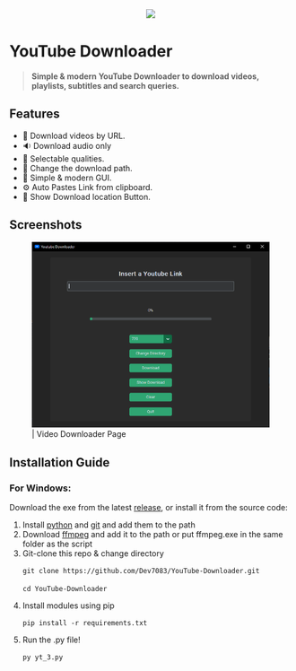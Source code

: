 <div align = "center">
<img src = "YDICO.ico" width = 200></img>
</div>

# **YouTube Downloader**



> **Simple & modern YouTube Downloader to download videos, playlists, subtitles and search queries.**

## Features
<ul>
<li>🔗 Download videos by URL.</li>
<li>🔉 Download audio only</li>
<li>🔖 Selectable qualities.</li>
<li>📂 Change the download path.</li>
<li>🌄 Simple & modern GUI.</li>
<li>⚙️ Auto Pastes Link from clipboard.</li>
<li>📂 Show Download location Button.</li>
</ul>

## Screenshots

<dl>
<figure>
<img src = "images/home_v1.0.1.png"></img>
<figcaption>| Video Downloader Page</figcaption>
</figure>
</dl>





## Installation Guide
### **For Windows:**
Download the exe from the latest <a href = "https://github.com/Dev7083/YouTube-Downloader/releases">release</a>, or install it from the source code:

<ol>
<li>Install <a href = "https://www.python.org/downloads/">python</a> and <a href = "https://git-scm.com/downloads">git</a> and add them to the path</li>

<li>Download <a href = "https://ffmpeg.org/download.html">ffmpeg</a> and add it to the path or put ffmpeg.exe in the same folder as the script</li>

<li>Git-clone this repo & change directory</li>

```
git clone https://github.com/Dev7083/YouTube-Downloader.git

cd YouTube-Downloader
```
<li>Install modules using pip</li>

```
pip install -r requirements.txt
```
<li>Run the .py file!</li>

```
py yt_3.py
```

